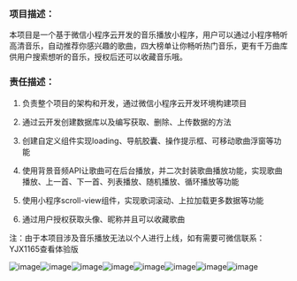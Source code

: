 
### 项目描述：  
本项目是一个基于微信小程序云开发的音乐播放小程序，用户可以通过小程序畅听高清音乐，自动推荐你感兴趣的歌曲，四大榜单让你畅听热门音乐，更有千万曲库供用户搜索想听的音乐，授权后还可以收藏音乐哦。  

### 责任描述：  

1)	负责整个项目的架构和开发，通过微信小程序云开发环境构建项目  

2)	通过云开发创建数据库以及编写获取、删除、上传数据的方法  

3)	创建自定义组件实现loading、导航胶囊、操作提示框、可移动歌曲浮窗等功能  

4)	使用背景音频API让歌曲可在后台播放，并二次封装歌曲播放功能，实现歌曲播放、上一首、下一首、列表播放、随机播放、循环播放等功能  

5)	使用小程序scroll-view组件，实现歌词滚动、上拉加载更多数据等功能  

6)	通过用户授权获取头像、昵称并且可以收藏歌曲  

注：由于本项目涉及音乐播放无法以个人进行上线，如有需要可微信联系：YJX1165查看体验版

![image](https://github.com/yujinxings/wxDream/blob/master/images/1.jpg)![image](https://github.com/yujinxings/wxDream/blob/master/images/2.jpg)![image](https://github.com/yujinxings/wxDream/blob/master/images/3.jpg)![image](https://github.com/yujinxings/wxDream/blob/master/images/4.jpg)![image](https://github.com/yujinxings/wxDream/blob/master/images/5.jpg)![image](https://github.com/yujinxings/wxDream/blob/master/images/6.jpg)![image](https://github.com/yujinxings/wxDream/blob/master/images/7.jpg)![image](https://github.com/yujinxings/wxDream/blob/master/images/8.jpg)

